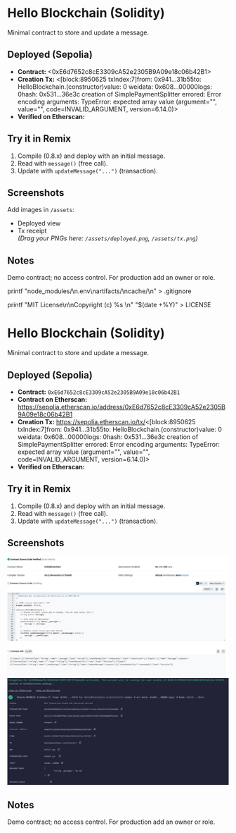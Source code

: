 # Hello Blockchain (Solidity)

Minimal contract to store and update a message.

## Deployed (Sepolia)
- **Contract:** <0xE6d7652c8cE3309cA52e2305B9A09e18c06b42B1>
- **Creation Tx:** <[block:8950625 txIndex:7]from: 0x941...31b55to: HelloBlockchain.(constructor)value: 0 weidata: 0x608...00000logs: 0hash: 0x531...36e3c
creation of SimplePaymentSplitter errored: Error encoding arguments: TypeError: expected array value (argument="", value="", code=INVALID_ARGUMENT, version=6.14.0)>
- **Verified on Etherscan:** <Yes>

## Try it in Remix
1) Compile (0.8.x) and deploy with an initial message.
2) Read with `message()` (free call).
3) Update with `updateMessage("...")` (transaction).

## Screenshots
Add images in `/assets`:
- Deployed view
- Tx receipt  
*(Drag your PNGs here: `/assets/deployed.png`, `/assets/tx.png`)*

## Notes
Demo contract; no access control. For production add an owner or role.

printf "node_modules/\n.env\nartifacts/\ncache/\n" > .gitignore

printf "MIT License\n\nCopyright (c) %s <Shahrukhali>\n" "$(date +%Y)" > LICENSE


# Hello Blockchain (Solidity)

Minimal contract to store and update a message.

## Deployed (Sepolia)
- **Contract:** `0xE6d7652c8cE3309cA52e2305B9A09e18c06b42B1`
- **Contract on Etherscan:** https://sepolia.etherscan.io/address/0xE6d7652c8cE3309cA52e2305B9A09e18c06b42B1
- **Creation Tx:** https://sepolia.etherscan.io/tx/<[block:8950625 txIndex:7]from: 0x941...31b55to: HelloBlockchain.(constructor)value: 0 weidata: 0x608...00000logs: 0hash: 0x531...36e3c
creation of SimplePaymentSplitter errored: Error encoding arguments: TypeError: expected array value (argument="", value="", code=INVALID_ARGUMENT, version=6.14.0)>
- **Verified on Etherscan:** <Yes>

## Try it in Remix
1) Compile (0.8.x) and deploy with an initial message.
2) Read with `message()` (free call).
3) Update with `updateMessage("...")` (transaction).

## Screenshots
![Deployed](assets/deployed.PNG)
![Tx Receipt](assets/tx.PNG)

## Notes
Demo contract; no access control. For production add an owner or role.
